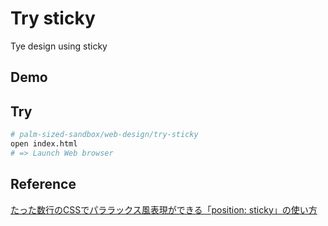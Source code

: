 # Try sticky

Tye design using sticky 



## Demo



## Try

```bash
# palm-sized-sandbox/web-design/try-sticky
open index.html
# => Launch Web browser
```



## Reference

[たった数行のCSSでパララックス風表現ができる「position: sticky」の使い方](https://www.webprofessional.jp/js-library-scrollreveal-2/)